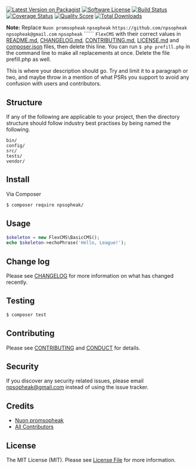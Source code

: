 # 

[![Latest Version on Packagist][ico-version]][link-packagist]
[![Software License][ico-license]](LICENSE.md)
[![Build Status][ico-travis]][link-travis]
[![Coverage Status][ico-scrutinizer]][link-scrutinizer]
[![Quality Score][ico-code-quality]][link-code-quality]
[![Total Downloads][ico-downloads]][link-downloads]

**Note:** Replace ```Nuon promsopheak``` ```npsopheak``` ```https://github.com/npsopheak``` ```npsopheak@gmail.com``` ```npsopheak``` `````` ```FlexCMS``` with their correct values in [README.md](README.md), [CHANGELOG.md](CHANGELOG.md), [CONTRIBUTING.md](CONTRIBUTING.md), [LICENSE.md](LICENSE.md) and [composer.json](composer.json) files, then delete this line. You can run `$ php prefill.php` in the command line to make all replacements at once. Delete the file prefill.php as well.

This is where your description should go. Try and limit it to a paragraph or two, and maybe throw in a mention of what
PSRs you support to avoid any confusion with users and contributors.

## Structure

If any of the following are applicable to your project, then the directory structure should follow industry best practises by being named the following.

```
bin/        
config/
src/
tests/
vendor/
```


## Install

Via Composer

``` bash
$ composer require npsopheak/
```

## Usage

``` php
$skeleton = new FlexCMS\BasicCMS();
echo $skeleton->echoPhrase('Hello, League!');
```

## Change log

Please see [CHANGELOG](CHANGELOG.md) for more information on what has changed recently.

## Testing

``` bash
$ composer test
```

## Contributing

Please see [CONTRIBUTING](CONTRIBUTING.md) and [CONDUCT](CONDUCT.md) for details.

## Security

If you discover any security related issues, please email npsopheak@gmail.com instead of using the issue tracker.

## Credits

- [Nuon promsopheak][link-author]
- [All Contributors][link-contributors]

## License

The MIT License (MIT). Please see [License File](LICENSE.md) for more information.

[ico-version]: https://img.shields.io/packagist/v/npsopheak/.svg?style=flat-square
[ico-license]: https://img.shields.io/badge/license-MIT-brightgreen.svg?style=flat-square
[ico-travis]: https://img.shields.io/travis/npsopheak//master.svg?style=flat-square
[ico-scrutinizer]: https://img.shields.io/scrutinizer/coverage/g/npsopheak/.svg?style=flat-square
[ico-code-quality]: https://img.shields.io/scrutinizer/g/npsopheak/.svg?style=flat-square
[ico-downloads]: https://img.shields.io/packagist/dt/npsopheak/.svg?style=flat-square

[link-packagist]: https://packagist.org/packages/npsopheak/
[link-travis]: https://travis-ci.org/npsopheak/
[link-scrutinizer]: https://scrutinizer-ci.com/g/npsopheak//code-structure
[link-code-quality]: https://scrutinizer-ci.com/g/npsopheak/
[link-downloads]: https://packagist.org/packages/npsopheak/
[link-author]: https://github.com/npsopheak
[link-contributors]: ../../contributors

